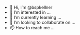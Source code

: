 - 👋 Hi, I’m @bspkellner
- 👀 I’m interested in ...
- 🌱 I’m currently learning ...
- 💞️ I’m looking to collaborate on ...
- 📫 How to reach me ...

<!---
bspkellner/bspkellner is a ✨ special ✨ repository because its `README.md` (this file) appears on your GitHub profile.
You can click the Preview link to take a look at your changes.
--->
